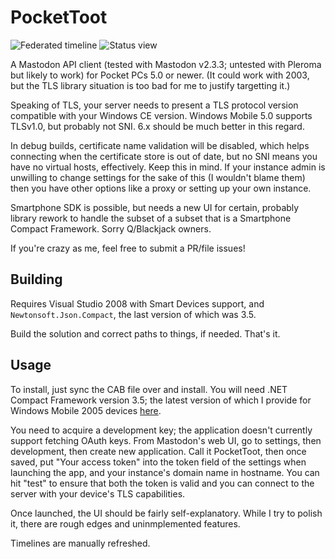 # PocketToot

![Federated timeline](https://i.imgur.com/yvZ3Hqe.png) ![Status view](https://i.imgur.com/jDEmxv7.png)

A Mastodon API client (tested with Mastodon v2.3.3; untested with Pleroma but
likely to work) for Pocket PCs 5.0 or newer. (It could work with 2003, but the
TLS library situation is too bad for me to justify targetting it.)

Speaking of TLS, your server needs to present a TLS protocol version compatible
with your Windows CE version. Windows Mobile 5.0 supports TLSv1.0, but probably
not SNI. 6.x should be much better in this regard.

In debug builds, certificate name validation will be disabled, which helps
connecting when the certificate store is out of date, but no SNI means you have
no virtual hosts, effectively. Keep this in mind. If your instance admin is
unwilling to change settings for the sake of this (I wouldn't blame them) then
you have other options like a proxy or setting up your own instance.

Smartphone SDK is possible, but needs a new UI for certain, probably library
rework to handle the subset of a subset that is a Smartphone Compact Framework.
Sorry Q/Blackjack owners.

If you're crazy as me, feel free to submit a PR/file issues!

## Building

Requires Visual Studio 2008 with Smart Devices support, and
`Newtonsoft.Json.Compact`, the last version of which was 3.5.

Build the solution and correct paths to things, if needed. That's it.

## Usage

To install, just sync the CAB file over and install. You will need .NET Compact
Framework version 3.5; the latest version of which I provide for Windows Mobile
2005 devices [here](https://cmpct.info/%7Ecalvin/PocketToot/KB970549/NETCFv35.wm.armv4i.cab).

You need to acquire a development key; the application doesn't currently
support fetching OAuth keys. From Mastodon's web UI, go to settings, then
development, then create new application. Call it PocketToot, then once saved,
put "Your access token" into the token field of the settings when launching the
app, and your instance's domain name in hostname. You can hit "test" to ensure
that both the token is valid and you can connect to the server with your
device's TLS capabilities.

Once launched, the UI should be fairly self-explanatory. While I try to polish
it, there are rough edges and uninmplemented features.

Timelines are manually refreshed.